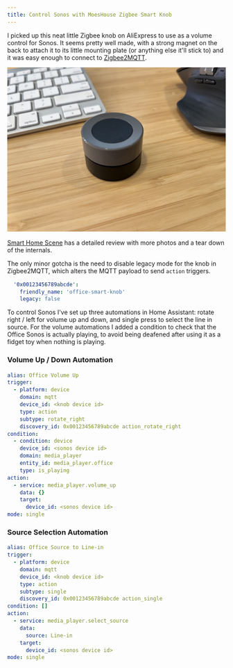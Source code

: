 ```yaml
---
title: Control Sonos with MoesHouse Zigbee Smart Knob
---
```


I picked up this neat little Zigbee knob on AliExpress to use as a volume control for Sonos. It seems pretty well made, with a strong magnet on the back to attach it to its little mounting plate (or anything else it'll stick to) and it was easy enough to connect to [Zigbee2MQTT](https://www.zigbee2mqtt.io/). 

![MoesHouse Zigbee Smart Knob](/assets/images/posts/moeshouse-zigbee-smart-knob.jpg)

[Smart Home Scene](https://smarthomescene.com/reviews/moeshouse-zigbee-smart-knob-review/) has a detailed review with more photos and a tear down of the internals.

The only minor gotcha is the need to disable legacy mode for the knob in Zigbee2MQTT, which alters the MQTT payload to send `action` triggers.

```yaml
  '0x00123456789abcde':
    friendly_name: 'office-smart-knob'
    legacy: false
```

To control Sonos I've set up three automations in Home Assistant: rotate right / left for volume up and down, and single press to select the line in source. For the volume automations I added a condition to check that the Office Sonos is actually playing, to avoid being deafened after using it as a fidget toy when nothing is playing.

### Volume Up / Down Automation

```yaml
alias: Office Volume Up
trigger:
  - platform: device
    domain: mqtt
    device_id: <knob device id>
    type: action
    subtype: rotate_right
    discovery_id: 0x00123456789abcde action_rotate_right
condition:
  - condition: device
    device_id: <sonos device id>
    domain: media_player
    entity_id: media_player.office
    type: is_playing
action:
  - service: media_player.volume_up
    data: {}
    target:
      device_id: <sonos device id>
mode: single
```

### Source Selection Automation

```yaml
alias: Office Source to Line-in
trigger:
  - platform: device
    domain: mqtt
    device_id: <knob device id>
    type: action
    subtype: single
    discovery_id: 0x00123456789abcde action_single
condition: []
action:
  - service: media_player.select_source
    data:
      source: Line-in
    target:
      device_id: <sonos device id>
mode: single
```
